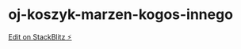 # oj-koszyk-marzen-kogos-innego

[Edit on StackBlitz ⚡️](https://stackblitz.com/edit/oj-koszyk-marzen-kogos-innego)
